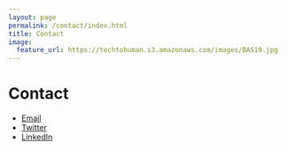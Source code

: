 ```yaml
---
layout: page
permalink: /contact/index.html
title: Contact
image:
  feature_url: https://techtohuman.s3.amazonaws.com/images/BAS19.jpg
---
```


# Contact 

* [Email](mailto:lucy@fedia.net) 
* [Twitter](https://twitter.com/lucyfedia) 
* [LinkedIn](http://uk.linkedin.com/in/lucyfedia) 

